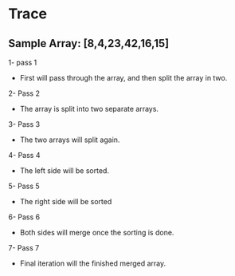 # Trace

## Sample Array: [8,4,23,42,16,15] 
 
1- pass 1

 - First will pass through the array, and then split the array in two.

2- Pass 2

- The array is split into two separate arrays.

3- Pass 3

- The two arrays will split again.

4- Pass 4

- The left side will be sorted.

5- Pass 5

- The right side will be sorted

6- Pass 6

- Both sides will merge once the sorting is done.

7- Pass 7

- Final iteration will the finished merged array.